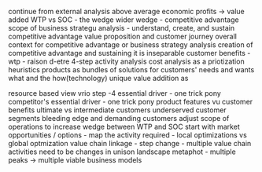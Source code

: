 continue from external analysis 
above average economic profits -> value added 
WTP vs SOC - the wedge
wider wedge - competitive advantage
scope of business strategu analysis - understand, create, and sustain competitive advantage 
value proposition and customer journey 
overall context for competitive advantage or business strategy analysis
creation of competitive advantage and sustaining it is inseparable 
customer benefits - wtp - raison d-etre
4-step activity analysis
cost analysis as a priotization heuristics
products as bundles of solutions for customers' needs and wants
what and the how(technology)
unique value addition as 

resource based view vrio
step -4 
essential driver - one trick pony 
competitor's essential driver - one trick pony
product features vu customer benefits
ultimate vs intermediate customers
underserved customer segments
bleeding edge and demanding customers
adjust scope of operations to increase wedge between WTP and SOC
start with market opportunities / options - map the activity required - 
local optimizations vs global optmization 
value chain linkage - step change - multiple value chain activities need to be changes in unison
landscape metaphot - multiple peaks ->  multiple viable business models